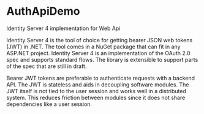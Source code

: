 # AuthApiDemo
Identity Server 4 implementation for Web Api

Identity Server 4 is the tool of choice for getting bearer JSON web tokens (JWT) in .NET. The tool comes in a NuGet package that can fit in any ASP.NET project. Identity Server 4 is an implementation of the OAuth 2.0 spec and supports standard flows. The library is extensible to support parts of the spec that are still in draft.

Bearer JWT tokens are preferable to authenticate requests with a backend API. The JWT is stateless and aids in decoupling software modules. The JWT itself is not tied to the user session and works well in a distributed system. This reduces friction between modules since it does not share dependencies like a user session.

